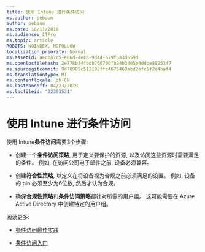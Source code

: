 ```yaml
---
title: 使用 Intune 进行条件访问
ms.author: pebaum
author: pebaum
ms.date: 10/11/2018
ms.audience: ITPro
ms.topic: article
ROBOTS: NOINDEX, NOFOLLOW
localization_priority: Normal
ms.assetid: aecba7c5-e86d-4ec8-9d44-679f5a3d659d
ms.openlocfilehash: 2e778bf4fbdb766700fb24b3405b4ddce89253f7
ms.sourcegitcommit: 9d78905c512192ffc4675468abd2efc5f2e4baf4
ms.translationtype: MT
ms.contentlocale: zh-CN
ms.lasthandoff: 04/23/2019
ms.locfileid: "32393531"
---
```

# <a name="conditional-access-with-intune"></a>使用 Intune 进行条件访问

使用 Intune**条件访问**需要3个步骤: 
  
- 创建一个**条件访问策略**, 用于定义要保护的资源, 以及访问这些资源时需要满足的条件。 例如, 在访问公司电子邮件之前, 设备必须兼容。 
    
- 创建**符合性策略**, 以定义在将设备视为合规之前必须满足的设置。 例如, 设备的 pin 必须至少为6位数, 然后才认为合规。 
    
- 确保**合规性策略**和**条件访问策略**都针对所需的用户组。 这可能需要在 Azure Active Directory 中创建特定的用户组。 
    
阅读更多:
  
- [条件访问最佳实践](https://docs.microsoft.com/azure/active-directory/conditional-access/best-practices)
    
- [条件访问入门](https://docs.microsoft.com/azure/active-directory/active-directory-conditional-access-azure-portal-get-started)
    

